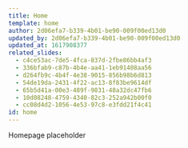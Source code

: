 ```yaml
---
title: Home
template: home
author: 2d06efa7-b339-4b01-be90-009f00ed13d0
updated_by: 2d06efa7-b339-4b01-be90-009f00ed13d0
updated_at: 1617908377
related_slides:
  - c4ce53ac-7de5-4fca-837d-2fbe86bb4af3
  - 336bfab9-c87b-4b4e-aa41-1eb91408aa56
  - d264fb9c-4b4f-4e38-9015-856b98b6d813
  - 54de19da-2431-4f22-ac13-8f83be9614df
  - 65b5d41a-00e3-489f-9831-48a32dc47fb6
  - 10d08248-4759-4340-82c3-252a942b00f0
  - cc08d4d2-1056-4e53-97c8-e3fdd21f4c41
id: home
---
```

Homepage placeholder